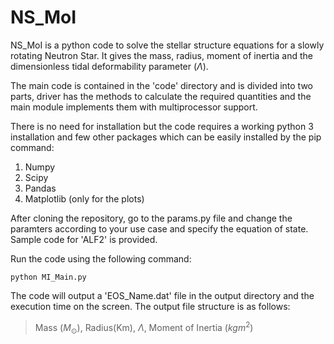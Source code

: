 # NS_MoI
NS_MoI is a python code to solve the stellar structure equations for a slowly rotating Neutron Star. It gives the mass, radius, moment of inertia and the dimensionless tidal deformability parameter ($\Lambda$).

The main code is contained in the 'code' directory and is divided into two parts, driver has the methods to calculate the required quantities and the main module implements them with multiprocessor support. 

There is no need for installation but the code requires a working python 3 installation and few other packages which can be easily installed by the pip command:

1. Numpy
2. Scipy
3. Pandas
4. Matplotlib (only for the plots)

After cloning the repository, go to the params.py file and change the paramters according to your use case and specify the equation of state. Sample code for 'ALF2' is provided.

Run the code using the following command:

```
python MI_Main.py
```

The code will output a 'EOS_Name.dat' file in the output directory and the execution time on the screen. The output file structure is as follows:

> Mass ($M_\odot$), Radius(Km), $\Lambda$, Moment of Inertia ($kg m^2$)
